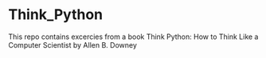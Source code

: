 # Think_Python
This repo contains excercies from a book
Think Python: How to Think Like a Computer Scientist by Allen B. Downey

